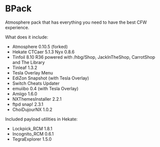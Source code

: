 # BPack

Atmosphere pack that has everything you need to have the best CFW experience.

What does it include:

* Atmosphere 0.10.5 (forked)
* Hekate CTCaer 5.1.3 Nyx 0.8.6
* Tinfoil 8.10 R36 powered with /hbg/Shop, JackInTheShop, CarrotShop and The Library
* Tinleaf 1.3.2
* Tesla Overlay Menu
* EdiZon Snapshot (with Tesla Overlay)
* Switch Cheats Updater
* emuiibo 0.4 (with Tesla Overlay)
* Amiigo 1.6.0
* NXThemesInstaller 2.2.1
* ftpd snap! 2.3.1
* ChoiDujourNX 1.0.2

Included payload utilities in Hekate:

* Lockpick_RCM 1.8.1
* Incognito_RCM 0.6.1
* TegraExplorer 1.5.0
